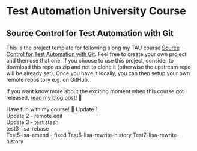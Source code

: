 # Test Automation University Course
## Source Control for Test Automation with Git
This is the project template for following along my TAU course [Source Control for Test Automation with Git](https://testautomationu.applitools.com/instructors/simon_berner.html).
Feel free to create your own project and then use that one. If you choose to use this project, consider to
download this repo as zip and not to clone it (otherwise the upstream repo will be already set). Once you have it locally, you can then setup your own remote
repository e.g. on GitHub.

If you want know more about the exciting moment when this course got released, [read my blog post](https://simonberner.rocks/2020/07/10/Released-My-First-Online-Course-on-TAU-0/)! 🙂

Have fun with my course! 🥳
Update 1\
Update 2 - remote edit\
Update 3 - test stash\
test3-lisa-rebase\
Test5-isa-amend - fixed
Test6-lisa-rewrite-history
Test7-lisa-rewrite-history
